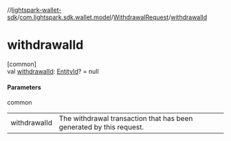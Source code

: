 //[lightspark-wallet-sdk](../../../index.md)/[com.lightspark.sdk.wallet.model](../index.md)/[WithdrawalRequest](index.md)/[withdrawalId](withdrawal-id.md)

# withdrawalId

[common]\
val [withdrawalId](withdrawal-id.md): [EntityId](../-entity-id/index.md)? = null

#### Parameters

common

| | |
|---|---|
| withdrawalId | The withdrawal transaction that has been generated by this request. |
